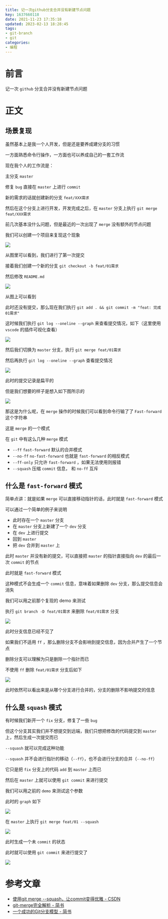 ```yaml
---
title: 记一次github分支合并没有新建节点问题
key: 1637660118date: 2021-11-23 17:35:18
updated: 2023-02-13 18:28:45
tags:
- git-branch
- git
categories:
- 编程
---
```



# 前言

记一次 `github` 分支合并没有新建节点问题

<!-- more -->

# 正文

## 场景复现

虽然基本上是我一个人开发，但是还是要养成建分支的习惯

一方面熟悉命令行操作，一方面也可以养成自己的一套工作流

现在我个人的工作流是：

主分支 `master`

修复 `bug` 直接在 `master` 上进行 `commit`

新的需求的话就创建新的分支 `feat/XXX需求`

然后在这个分支上进行开发，开发完成之后，在 `master` 分支上执行 `git merge feat/XXX需求`

前几次基本没什么问题，但是最近的一次出现了 `merge` 没有额外的节点问题

我们可以创建一个项目来复现这个现象

![](https://z3.ax1x.com/2021/11/23/o9kRzD.png)

从图里可以看到，我们进行了第一次提交

接着我们创建一个新的分支 `git checkout -b feat/01需求`

然后修改 `README.md`

![](https://z3.ax1x.com/2021/11/23/o9AkSU.png)

从图上可以看到

此时还没有提交，那么现在我们执行 `git add . && git commit -m "feat: 完成01需求"`

这时候我们执行 `git log --oneline --graph` 来查看提交情况，如下（这里使用 `vscode` 的插件可视化查看）

![](https://s4.ax1x.com/2021/12/11/oHK9mQ.png)

然后我们切换为 `master` 分支，执行 `git merge feat/01需求`

然后再执行 `git log --oneline --graph` 查看提交情况

![](https://s4.ax1x.com/2021/12/11/oHuOYt.png)

此时的提交记录是扁平的

但是我们想要的样子是想入如下图所示的

![](https://s4.ax1x.com/2021/12/11/oHKZlT.png)

那这是为什么呢，在 `merge` 操作的时候我们可以看到命令行输了了 `Fast-forward` 这个字符串

这是 `merge` 的一个模式

在 `git` 中有这么几种 `merge` 模式

- `--ff` `fast-forward` 默认的合并模式
- `--no-ff` `no-fast-forward` 也就是 `fast-forward` 的相反模式
- `--ff-only` 只允许 `fast-forward` ，如果无法使用则报错
- `--squash` 压缩 `commit` 信息， 和 `no-ff` 互斥

## 什么是 `fast-forward` 模式

简单点讲：就是如果 `merge` 可以直接移动指针的话，此时就是 `fast-forward` 模式

可以通过一个简单的例子来说明

- 此时存在一个 `master` 分支
- 在 `master` 分支上新建了一个 `dev` 分支
- 在 `dev` 上进行提交
- 回到 `master` 
- 把 `dev` 合并到 `master` 上

此时 `master` 并没有新的提交，可以直接把 `master` 的指针直接指向 `dev` 的最后一次 `commit` 的节点

此时就是 `fast-forward` 模式

这种模式不会生成一个 `commit` 信息，意味着如果删除 `dev` 分支，那么提交信息会消失

我们可以用之前那个复现的 demo 来测试

执行 `git branch -D feat/01需求` 来删除 `feat/01需求` 分支

![](https://s4.ax1x.com/2021/12/11/oH1N8I.png)

此时分支信息已经不见了

如果我们不适用 `ff` ，那么删除分支不会影响到提交信息，因为合并产生了一个节点

删除分支可以理解为只是删除一个指针而已

不使用 `ff` 删除 `feat/01需求` 分支后如下

![](https://s4.ax1x.com/2021/12/11/oH3Sde.png)

此时依然可以看出来是从哪个分支进行合并的，分支的删除不影响提交的信息

## 什么是 `squash` 模式

有时候我们新开一个 `fix` 分支，修复了一些 `bug`

但这个分支其实我们并不想提交到远端，我们只想把修改的代码提交到 `master` 上，然后生成一次提交而已

`--squash` 就可以完成这种功能

`--squash` 并不会进行指针的移动（`--ff`），也不会进行分支的合并（`--no-ff`）

它只是把 `fix` 分支上的代码 `add` 到 `master` 上而已

然后在 `master` 上就可以使用 `git commit` 来进行提交

我们可以用之前的 `demo` 来测试这个参数

此时的 `graph` 如下

![](https://s4.ax1x.com/2021/12/12/oHdsX9.png)

在 `master` 上执行 `git merge feat/01 --squash`

![](https://s4.ax1x.com/2021/12/12/oH0p8O.png)

此时生成一个未 `commit` 的状态

此时就可以使用 `git commit` 来进行提交了

![](https://s4.ax1x.com/2021/12/12/oH0kqA.png)

# 参考文章

- [使用git merge --squash，让commit变得优雅 - CSDN](https://blog.csdn.net/coder1994/article/details/80639404)
- [git-merge完全解析 - 简书](https://www.jianshu.com/p/58a166f24c81)
- [一个成功的Git分支模型 - 简书](https://www.jianshu.com/p/b357df6794e3)
